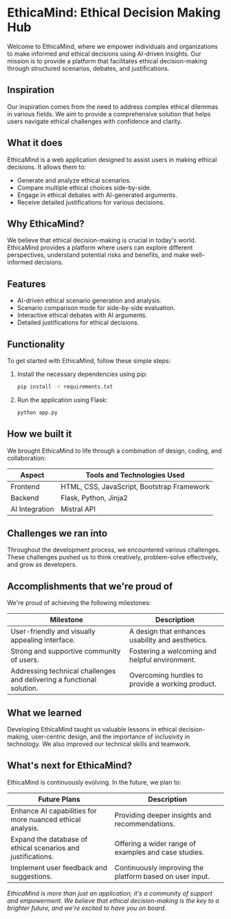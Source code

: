 # EthicaMind: Ethical Decision Making Hub

Welcome to EthicaMind, where we empower individuals and organizations to make informed and ethical decisions using AI-driven insights. Our mission is to provide a platform that facilitates ethical decision-making through structured scenarios, debates, and justifications.

## Inspiration

Our inspiration comes from the need to address complex ethical dilemmas in various fields. We aim to provide a comprehensive solution that helps users navigate ethical challenges with confidence and clarity.

## What it does

EthicaMind is a web application designed to assist users in making ethical decisions. It allows them to:

- Generate and analyze ethical scenarios.
- Compare multiple ethical choices side-by-side.
- Engage in ethical debates with AI-generated arguments.
- Receive detailed justifications for various decisions.

## Why EthicaMind?

We believe that ethical decision-making is crucial in today's world. EthicaMind provides a platform where users can explore different perspectives, understand potential risks and benefits, and make well-informed decisions.

## Features

- AI-driven ethical scenario generation and analysis.
- Scenario comparison mode for side-by-side evaluation.
- Interactive ethical debates with AI arguments.
- Detailed justifications for ethical decisions.

## Functionality

To get started with EthicaMind, follow these simple steps:

1. Install the necessary dependencies using pip:
   ```bash
   pip install -r requirements.txt
   ```

2. Run the application using Flask:
   ```bash
   python app.py
   ```

## How we built it

We brought EthicaMind to life through a combination of design, coding, and collaboration:

| Aspect        | Tools and Technologies Used                 |
|---------------|--------------------------------------------|
| Frontend      | HTML, CSS, JavaScript, Bootstrap Framework |
| Backend       | Flask, Python, Jinja2                      |
| AI Integration| Mistral API                                 |

## Challenges we ran into

Throughout the development process, we encountered various challenges. These challenges pushed us to think creatively, problem-solve effectively, and grow as developers.

## Accomplishments that we're proud of

We're proud of achieving the following milestones:

| Milestone                                           | Description                                  |
|-----------------------------------------------------|----------------------------------------------|
| User-friendly and visually appealing interface.     | A design that enhances usability and aesthetics. |
| Strong and supportive community of users.            | Fostering a welcoming and helpful environment. |
| Addressing technical challenges and delivering a functional solution. | Overcoming hurdles to provide a working product. |

## What we learned

Developing EthicaMind taught us valuable lessons in ethical decision-making, user-centric design, and the importance of inclusivity in technology. We also improved our technical skills and teamwork.

## What's next for EthicaMind?

EthicaMind is continuously evolving. In the future, we plan to:

| Future Plans                                       | Description                                |
|-----------------------------------------------------|--------------------------------------------|
| Enhance AI capabilities for more nuanced ethical analysis. | Providing deeper insights and recommendations. |
| Expand the database of ethical scenarios and justifications. | Offering a wider range of examples and case studies. |
| Implement user feedback and suggestions. | Continuously improving the platform based on user input. |

_EthicaMind is more than just an application; it's a community of support and empowerment. We believe that ethical decision-making is the key to a brighter future, and we're excited to have you on board._

<!-- ## Hackathons

| Ethical AI Challenge | Global Ethics Hackathon |
|----|----|
|<img width="600" alt="Screenshot 2023-12-19 at 12 50 20 PM" src="https://github.com/tuhinaww/InclusiLearn/assets/119059108/70d2e1b4-e3cc-4196-affb-372dae425561">|<img width="616" alt="Screenshot 2023-12-19 at 12 48 58 PM" src="https://github.com/tuhinaww/InclusiLearn/assets/119059108/78cd7e8c-b284-4ee9-86ca-3c91d83fe651">| -->